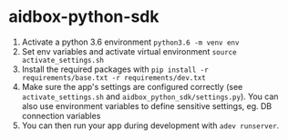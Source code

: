 aidbox-python-sdk
=================


1. Activate a python 3.6 environment `python3.6 -m venv env`
2. Set env variables and activate virtual environment `source activate_settings.sh` 
2. Install the required packages with `pip install -r requirements/base.txt -r requirements/dev.txt`
3. Make sure the app's settings are configured correctly (see `activate_settings.sh` and `aidbox_python_sdk/settings.py`). You can also
 use environment variables to define sensitive settings, eg. DB connection variables
4. You can then run your app during development with `adev runserver`.